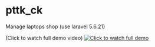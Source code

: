 # pttk_ck
Manage laptops shop (use laravel 5.6.21)

(Click to watch full demo video)
[![Click to watch full demo](https://scontent.fsgn5-6.fna.fbcdn.net/v/t1.0-9/36840253_849086465284076_6813363353314918400_o.jpg?_nc_cat=0&oh=e90c95510c3cd50ba62b6648a9612d80&oe=5BA99C47)](https://www.youtube.com/watch?v=ynK9rMfAHu8)
